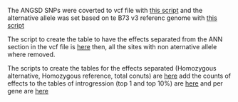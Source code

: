 The ANGSD SNPs were coverted to vcf file with [this script](https://github.com/ericgonzalezs/Characterization_of_introgression_from_Zea_mays_ssp._mexicana_to_Mexican_highland_maize/blob/master/SnpEff/Convert_to_hap_map.sh) and the alternative allele was set based on te B73 v3 referenc genome with [this script](https://github.com/ericgonzalezs/Characterization_of_introgression_from_Zea_mays_ssp._mexicana_to_Mexican_highland_maize/blob/master/SnpEff/correct_the_alternativeAlelle_and_runSnpEff.sh) 

The script to create the table to have the effects separated from the ANN section in the vcf file is [here](https://github.com/ericgonzalezs/Characterization_of_introgression_from_Zea_mays_ssp._mexicana_to_Mexican_highland_maize/blob/master/SnpEff/Create_table_with_effect_separated.sh) then, all the sites with non aternative allele where removed.

The scripts to create the tables for the effects separated (Homozygous alternative, Homozygous reference, total conuts) are [here](https://github.com/ericgonzalezs/Characterization_of_introgression_from_Zea_mays_ssp._mexicana_to_Mexican_highland_maize/blob/master/SnpEff/Create_tables_to_count.R) add the counts of effects to the tables of introgression (top 1 and top 10%) are [here](https://github.com/ericgonzalezs/Characterization_of_introgression_from_Zea_mays_ssp._mexicana_to_Mexican_highland_maize/blob/master/SnpEff/Add_counts_to_top1%26top10.R) and per gene are [here](https://github.com/ericgonzalezs/Characterization_of_introgression_from_Zea_mays_ssp._mexicana_to_Mexican_highland_maize/blob/master/SnpEff/Add_counts_to_gene_table.R)
